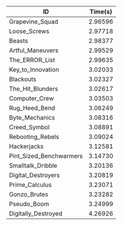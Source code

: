 |ID|Time(s)|
|-|-|
|Grapevine_Squad|2.96596|
|Loose_Screws|2.97718|
|Beasts|2.98377|
|Artful_Maneuvers|2.99529|
|The_ERROR_List|2.99635|
|Key_to_Innovation|3.02033|
|Blackouts|3.02327|
|The_Hit_Blunders|3.02617|
|Computer_Crew|3.03503|
|Rug_Heed_Bend|3.06249|
|Byte_Mechanics|3.08316|
|Creed_Symbol|3.08891|
|Rebooting_Rebels|3.09024|
|Hackerjacks|3.12581|
|Pint_Sized_Benchwarmers|3.14730|
|Smalltalk_Dribble|3.20136|
|Digital_Destroyers|3.20819|
|Prime_Calculus|3.23071|
|Gonzo_Brutes|3.23282|
|Pseudo_Boom|3.24999|
|Digitally_Destroyed|4.26926|
